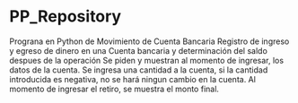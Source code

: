 # PP_Repository
Prograna en Python de Movimiento de Cuenta Bancaria
Registro de ingreso y egreso de dinero en una Cuenta bancaria y determinación del saldo despues de la operación 
Se piden y muestran al momento de ingresar, los datos de la cuenta.
Se ingresa una cantidad a la cuenta, si la cantidad introducida es negativa, no se hará ningun cambio en la cuenta.
Al momento de ingresar el retiro, se muestra el monto final.
